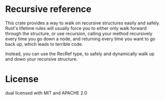 # Recursive reference
This crate provides a way to walk on recursive structures easily and safely.
Rust's lifetime rules will usually force you to either only walk forward through the structure,
or use recursion, calling your method recursively every time you go down a node,
and returning every time you want to go back up, which leads to terrible code.

Instead, you can use the RecRef type, to safely and dynamically walk up
and down your recursive structure.
# License
dual licensed with MIT and APACHE 2.0
